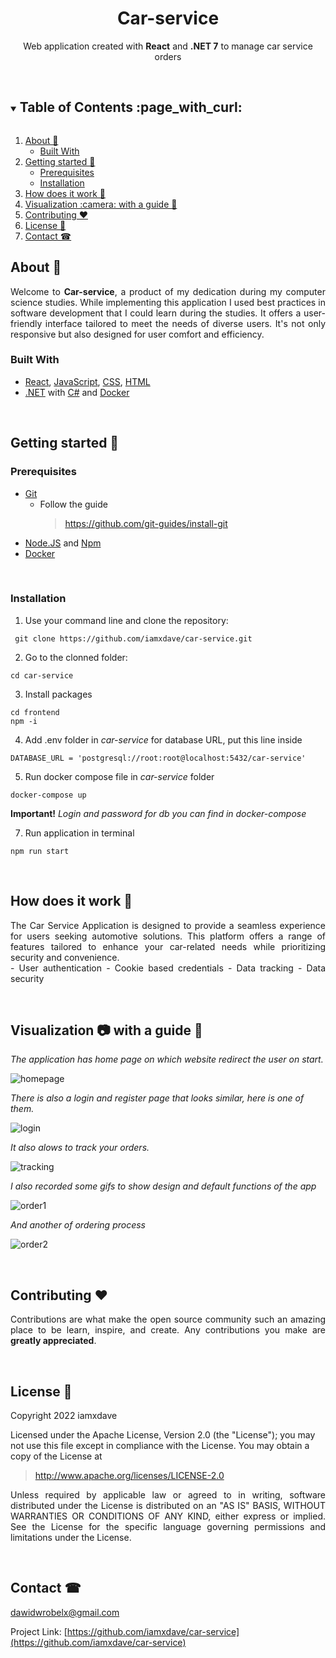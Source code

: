 <h1 align="center">Car-service</h1>
<p align="center">
 Web application created with <b>React</b> and <b>.NET 7</b> to manage car service orders<br/>
</p>
<br/>

<!-- TABLE OF CONTENTS -->
<details open="open">
  <summary><h2 style="display: inline-block">Table of Contents :page_with_curl:</h2></summary>
  <ol>
    <li>
      <a href="#about-">About 🤔 </a>
      <ul>
        <li><a href="#built-with">Built With</a></li>
      </ul>
    </li>
    <li>
      <a href="#getting-started-">Getting started 🚀</a>
      <ul>
        <li><a href="#prerequisites">Prerequisites</a></li>
        <li><a href="#installation">Installation</a></li>
      </ul>
    </li>
    <li><a href="#how-does-it-work-">How does it work 📔</a></li>
    <li><a href="#visualization-camera-with-a-guide-">Visualization :camera: with a guide 📙</a></li>
    <li><a href="#contributing-heart">Contributing ❤️</a></li>
    <li><a href="#license-">License 📝</a></li>
    <li><a href="#contact-">Contact ☎</a></li>
  </ol>
</details>

<!-- ABOUT -->
## About 🤔
<p align="justify">
  Welcome to <b>Car-service</b>, a product of my dedication during my computer science studies. 
  While implementing this application I used best practices in software development that I could learn during the studies.
  It offers a user-friendly interface tailored to meet the needs of diverse users. It's not only responsive but also designed for user comfort and efficiency.</br> 
</p>


### Built With 

* [React](https://react.dev/learn/installation), [JavaScript](https://developer.mozilla.org/en-US/docs/Web/JavaScript), [CSS](https://developer.mozilla.org/en-US/docs/Web/CSS), [HTML](https://developer.mozilla.org/en-US/docs/Web/HTML)
* [.NET](https://dotnet.microsoft.com/en-us/download/dotnet/7.0) with [C#](https://learn.microsoft.com/pl-pl/dotnet/csharp/) and [Docker](https://docs.docker.com/get-started/)

<br/>

<!-- GETTING STARTED -->
## Getting started 🚀

### Prerequisites

* [Git](https://git-scm.com/) 
  * Follow the guide
    > https://github.com/git-guides/install-git
* [Node.JS](https://nodejs.org/en/) and [Npm](https://docs.npmjs.com/downloading-and-installing-node-js-and-npm)
* [Docker](https://docs.docker.com/get-started/)


<br/>

### Installation

1. Use your command line and clone the repository:
```
 git clone https://github.com/iamxdave/car-service.git
```
2. Go to the clonned folder: 
```
cd car-service
```
3. Install packages
```
cd frontend
npm -i
```
4. Add .env folder in _car-service_ for database URL, put this line inside
```
DATABASE_URL = 'postgresql://root:root@localhost:5432/car-service'
```
5. Run docker compose file in _car-service_ folder
```
docker-compose up
```
**Important!**
_Login and password for db you can find in docker-compose_

7. Run application in terminal
```
npm run start
```
<br/>

<!-- HOW DOES IT WORK-->
## How does it work 📔
<p align="justify">
  The Car Service Application is designed to provide a seamless experience for users seeking automotive solutions. This platform offers a range of features tailored to enhance your car-related needs while prioritizing security and convenience.</br>
  - User authentication
  - Cookie based credentials
  - Data tracking
  - Data security
</p>
  

<br/>

<!-- VISUALIZATION AND GUIDE -->
## Visualization :camera: with a guide 📙

  _The application has home page on which website redirect the user on start._

![homepage](https://github.com/iamxdave/car-service/assets/74014874/62655287-1aa8-45f5-8f06-abbdc05d54a9)

  _There is also a login and register page that looks similar, here is one of them._

![login](https://github.com/iamxdave/car-service/assets/74014874/b863a3c8-88d1-4117-a1a0-c739078fc61d)

  _It also alows to track your orders._

![tracking](https://github.com/iamxdave/car-service/assets/74014874/cf8d5274-d436-40a1-8d20-6358d56f213d)

  _I also recorded some gifs to show design and default functions of the app_

![order1](https://github.com/iamxdave/car-service/assets/74014874/dd39f39d-dc73-4d25-a94b-8fa9133adfd7)

  _And another of ordering process_

![order2](https://github.com/iamxdave/car-service/assets/74014874/271ac438-ae96-428a-b7b8-53308e2cb440)

<br/>

<!-- CONTRIBUTING -->
## Contributing :heart:

<p align="justify">
 Contributions are what make the open source community such an amazing place to be learn, inspire, and create. Any contributions you make are <b>greatly appreciated</b>.
</p>

<br/>

<!-- LICENSE -->
## License 📝
<p align="justify"> 
 Copyright 2022 iamxdave

 Licensed under the Apache License, Version 2.0 (the "License");
 you may not use this file except in compliance with the License.
 You may obtain a copy of the License at
</p>

> http://www.apache.org/licenses/LICENSE-2.0

<p align="justify"> 
 Unless required by applicable law or agreed to in writing, software
 distributed under the License is distributed on an "AS IS" BASIS,
 WITHOUT WARRANTIES OR CONDITIONS OF ANY KIND, either express or implied.
 See the License for the specific language governing permissions and
 limitations under the License.
</p>
<br/>

<!-- CONTACT -->
## Contact ☎

dawidwrobelx@gmail.com

Project Link: [https://github.com/iamxdave/car-service](https://github.com/iamxdave/car-service)
